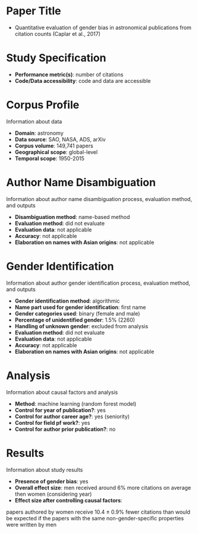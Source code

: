 # Paper Title

- Quantitative evaluation of gender bias in astronomical publications from citation counts (Caplar et al., 2017)

# Study Specification

- **Performance metric(s)**: number of citations
- **Code/Data accessibility**: code and data are accessible

# Corpus Profile
Information  about  data 

- **Domain**: astronomy
- **Data source**: SAO, NASA, ADS, arXiv
- **Corpus volume**: 149,741 papers
- **Geographical scope**: global-level
- **Temporal scope**: 1950-2015

# Author Name Disambiguation
Information about author name  disambiguation process, evaluation method, and outputs

- **Disambiguation method**: name-based method
- **Evaluation method**: did not evaluate
- **Evaluation data**: not applicable
- **Accuracy**: not applicable 
- **Elaboration on names with Asian origins**: not applicable

# Gender Identification
Information about author gender identification process, evaluation method, and outputs

- **Gender identification method**: algorithmic
- **Name part used for gender identification**: first name
- **Gender categories used**: binary (female and male)
- **Percentage of unidentified gender**: 1.5% (2260)
- **Handling of unknown gender**: excluded from analysis
- **Evaluation method**: did not evaluate 
- **Evaluation data**: not applicable
- **Accuracy**: not applicable 
- **Elaboration on names with Asian origins**: not applicable

# Analysis
Information about causal factors and analysis

- **Method**: machine learning (random forest model)
- **Control for year of publication?**: yes
- **Control for author career age?**: yes (seniority)
- **Control for field pf work?**: yes
- **Control for author prior publication?**: no

# Results
Information about study results
- **Presence of gender bias**: yes
- **Overall effect size**: men received around 6% more citations       on average then women (considering year)
- **Effect size after controlling causal factors**: 

papers authored by women receive 10.4 ± 0.9% fewer citations than would be expected if the papers with the same non-gender-specific properties were written by men